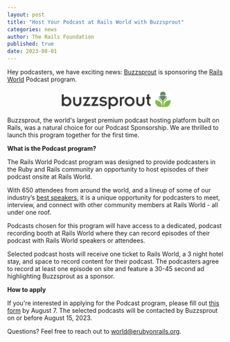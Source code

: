 ```yaml
---
layout: post
title: "Host Your Podcast at Rails World with Buzzsprout"
categories: news
author: The Rails Foundation
published: true
date: 2023-08-01
---
```


Hey podcasters, we have exciting news: <a href="https://www.buzzsprout.com">Buzzsprout</a> is sponsoring the [Rails World](/world) Podcast program. 

<p style="text-align: center; margin-top: 20px"><img src="/assets/images/logo-buzzsprout.svg" style="width: 50%"></p>

Buzzsprout, the world's largest premium podcast hosting platform built on Rails, was a natural choice for our Podcast Sponsorship. We are thrilled to launch this program together for the first time.

__What is the Podcast program?__

The Rails World Podcast program was designed to provide podcasters in the Ruby and Rails community an opportunity to host episodes of their podcast onsite at Rails World.

With 650 attendees from around the world, and a lineup of some of our industry’s [best speakers](/world/speakers), it is a unique opportunity for podcasters to meet, interview, and connect with other community members at Rails World - all under one roof.

Podcasts chosen for this program will have access to a dedicated, podcast recording booth at Rails World where they can record episodes of their podcast with Rails World speakers or attendees. 

Selected podcast hosts will receive one ticket to Rails World, a 3 night hotel stay, and space to record content for their podcast. The podcasters agree to record at least one episode on site and feature a 30-45 second ad highlighting Buzzsprout as a sponsor.

__How to apply__

If you're interested in applying for the Podcast program, please fill out [this form](https://docs.google.com/forms/d/e/1FAIpQLScOFFcyWSXdlV0sZiC_5V6k5YzHsHXzaICFvXsDIjUXQnvXyg/viewform) by August 7. The selected podcasts will be contacted by Buzzsprout on or before August 15, 2023.

Questions? Feel free to reach out to <a href="mailto:world@rubyonrails.org">world@erubyonrails.org</a>.
